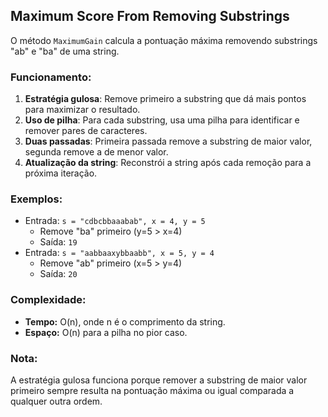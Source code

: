 ## Maximum Score From Removing Substrings

O método `MaximumGain` calcula a pontuação máxima removendo substrings "ab" e "ba" de uma string.

### Funcionamento:

1. **Estratégia gulosa**: Remove primeiro a substring que dá mais pontos para maximizar o resultado.
2. **Uso de pilha**: Para cada substring, usa uma pilha para identificar e remover pares de caracteres.
3. **Duas passadas**: Primeira passada remove a substring de maior valor, segunda remove a de menor valor.
4. **Atualização da string**: Reconstrói a string após cada remoção para a próxima iteração.

### Exemplos:

- Entrada: `s = "cdbcbbaaabab", x = 4, y = 5`
  - Remove "ba" primeiro (y=5 > x=4)
  - Saída: `19`
- Entrada: `s = "aabbaaxybbaabb", x = 5, y = 4`
  - Remove "ab" primeiro (x=5 > y=4)
  - Saída: `20`

### Complexidade:

- **Tempo:** O(n), onde n é o comprimento da string.
- **Espaço:** O(n) para a pilha no pior caso.

### Nota:

A estratégia gulosa funciona porque remover a substring de maior valor primeiro sempre resulta na pontuação máxima ou igual comparada a qualquer outra ordem.
